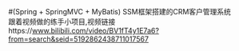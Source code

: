 #(Spring + SpringMVC + MyBatis)  SSM框架搭建的CRM客户管理系统  
跟着视频做的练手小项目,视频链接https://www.bilibili.com/video/BV1fT4y1E7a6?from=search&seid=5192862438711017567
